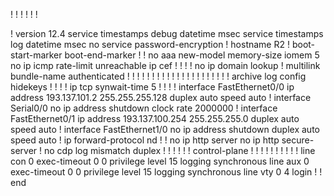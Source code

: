 !
!
!
!
!
!

!
version 12.4
service timestamps debug datetime msec
service timestamps log datetime msec
no service password-encryption
!
hostname R2
!
boot-start-marker
boot-end-marker
!
!
no aaa new-model
memory-size iomem 5
no ip icmp rate-limit unreachable
ip cef
!
!
!
!
no ip domain lookup
!
multilink bundle-name authenticated
!
!
!
!
!
!
!
!
!
!
!
!
!
!
!
!
!
!
!
!
!
archive
 log config
  hidekeys
! 
!
!
!
ip tcp synwait-time 5
!
!
!
!
interface FastEthernet0/0
 ip address 193.137.101.2 255.255.255.128
 duplex auto
 speed auto
!
interface Serial0/0
 no ip address
 shutdown
 clock rate 2000000
!
interface FastEthernet0/1
 ip address 193.137.100.254 255.255.255.0
 duplex auto
 speed auto
!
interface FastEthernet1/0
 no ip address
 shutdown
 duplex auto
 speed auto
!
ip forward-protocol nd
!
!
no ip http server
no ip http secure-server
!
no cdp log mismatch duplex
!
!
!
!
!
!
control-plane
!
!
!
!
!
!
!
!
!
!
line con 0
 exec-timeout 0 0
 privilege level 15
 logging synchronous
line aux 0
 exec-timeout 0 0
 privilege level 15
 logging synchronous
line vty 0 4
 login
!
!
end
